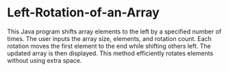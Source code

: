 # Left-Rotation-of-an-Array
This Java program shifts array elements to the left by a specified number of times. The user inputs the array size, elements, and rotation count. Each rotation moves the first element to the end while shifting others left. The updated array is then displayed. This method efficiently rotates elements without using extra space.
